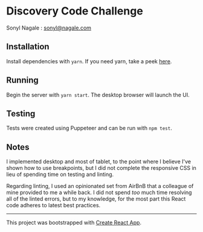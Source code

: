 # Discovery Code Challenge

Sonyl Nagale : <sonyl@nagale.com>

## Installation

Install dependencies with `yarn`. If you need yarn, take a peek [here](https://yarnpkg.com/lang/en/docs/install/#mac-stable).

## Running

Begin the server with `yarn start`. The desktop browser will launch the UI.

## Testing

Tests were created using Puppeteer and can be run with `npm test`.

## Notes

I implemented desktop and most of tablet, to the point where I believe I've shown how to use breakpoints, but I did not complete the responsive CSS in lieu of spending time on testing and linting.

Regarding linting, I used an opinionated set from AirBnB that a colleague of mine provided to me a while back. I did not spend _too_ much time resolving all of the linted errors, but to my knowledge, for the most part this React code adheres to latest best practices.

---

This project was bootstrapped with [Create React App](https://github.com/facebook/create-react-app).
